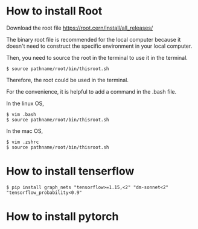 # How to install Root
Download the root file https://root.cern/install/all_releases/ 

The binary root file is recommended for the local computer because it doesn't need to construct the specific environment in your local computer.

Then, you need to source the root in the terminal to use it in the terminal.
```shell
$ source pathname/root/bin/thisroot.sh
```
Therefore, the root could be used in the terminal.

For the convenience, it is helpful to add a command in the .bash file.

In the linux OS,
```shell
$ vim .bash
$ source pathname/root/bin/thisroot.sh
```
In the mac OS,
```shell
$ vim .zshrc
$ source pathname/root/bin/thisroot.sh
```
# How to install tenserflow
```shell
$ pip install graph_nets "tensorflow>=1.15,<2" "dm-sonnet<2" "tensorflow_probability<0.9"
```

# How to install pytorch
